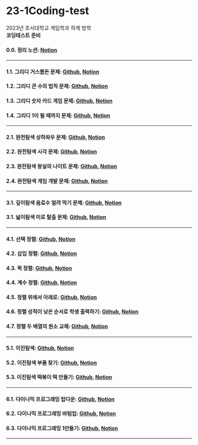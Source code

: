 # 23-1Coding-test
2023년 호서대학교 게임학과 하계 방학   
**코딩테스트 준비**
#### 0.0. 정리 노션: [Notion][0_link]
[0_link]: https://solar-plot-07f.notion.site/801690226d8b4a239baaa415b3449113?pvs=4 "코딩 테스트 준비 노션"
* * *
#### 1.1. 그리디 거스름돈 문제: [Github][1_link], [Notion][1_1_link]
[1_link]: https://github.com/hb2133/23-1Coding-test/blob/main/Greedy/Greedy.cpp "그리디 거스름돈 문제 코드"
[1_1_link]: https://solar-plot-07f.notion.site/1-_-129e367207494cae85aefe0873a51715?pvs=4 "그리디 거스름돈 문제 설명"

#### 1.2. 그리디 큰 수의 법칙 문제: [Github][2_link], [Notion][2_2_link]
[2_link]: https://github.com/hb2133/23-1Coding-test/blob/main/Greedy_2/Greedy_2.cpp "그리디 큰 수의 법칙 문제 코드"
[2_2_link]: https://solar-plot-07f.notion.site/2-_-d4094fe3f8bf48abb6e3309906be0e2a?pvs=4 "그리디 큰 수의 법칙 문제 설명"

#### 1.3. 그리디 숫자 카드 게임 문제: [Github][3_link], [Notion][3_3_link]
[3_link]: https://github.com/hb2133/23-1Coding-test/blob/main/Greedy_3/Greedy_3.cpp "그리디 숫자 카드 게임 문제 코드"
[3_3_link]: https://solar-plot-07f.notion.site/3-_-5f595991d9794375ad025180342fc838?pvs=4 "그리디 숫자 카드 게임 문제 설명"

#### 1.4. 그리디 1이 될 때까지 문제: [Github][4_link], [Notion][4_4_link]
[4_link]: https://github.com/hb2133/23-1Coding-test/blob/main/Greedy_4/Greedy_4.cpp "그리디 1이 될 때까지 문제 코드"
[4_4_link]: https://solar-plot-07f.notion.site/4-_1-0f4df1b3ebdb4f7eb1e24f5f7580b5aa?pvs=4 "그리디 1이 될 때까지 문제 설명"
* * *
#### 2.1. 완전탐색 상하좌우 문제: [Github][5_link], [Notion][5_5_link]
[5_link]: https://github.com/hb2133/23-1Coding-test/blob/main/%EC%83%81%ED%95%98%EC%A2%8C%EC%9A%B0/%EC%83%81%ED%95%98%EC%A2%8C%EC%9A%B0.cpp "상하좌우 문제 코드"
[5_5_link]: https://solar-plot-07f.notion.site/5-eafbe86b43f14bfc8473d3863d960805?pvs=4 "상하좌우 문제 설명"

#### 2.2. 완전탐색 시각 문제: [Github][6_link], [Notion][6_6_link]
[6_link]: https://github.com/hb2133/23-1Coding-test/blob/main/%EC%8B%9C%EA%B0%81/%EC%8B%9C%EA%B0%81.cpp "시각 문제 코드"
[6_6_link]: https://solar-plot-07f.notion.site/6-058b8597f3e1495ba920b6e6b7c75340?pvs=4 "시각 문제 설명"

#### 2.3. 완전탐색 왕실의 나이트 문제: [Github][7_link], [Notion][7_7_link]
[7_link]: https://github.com/hb2133/23-1Coding-test/blob/main/%EC%99%95%EC%8B%A4%EC%9D%98%20%EB%82%98%EC%9D%B4%ED%8A%B8/%EC%99%95%EC%8B%A4%EC%9D%98%EB%82%98%EC%9D%B4%ED%8A%B8.cpp "왕실의 나이트 문제 코드"
[7_7_link]: https://solar-plot-07f.notion.site/7-381d6e4ab11e46978e07a434a39399d3?pvs=4 "왕실의 나이트 문제 설명"

#### 2.4. 완전탐색 게임 개발 문제: [Github][8_link], [Notion][8_8_link]
[8_link]: https://github.com/hb2133/23-1Coding-test/blob/main/%EC%99%84%EC%A0%84%ED%83%90%EC%83%89_%EA%B2%8C%EC%9E%84%20%EA%B0%9C%EB%B0%9C/%EA%B2%8C%EC%9E%84%EA%B0%9C%EB%B0%9C.cpp "게임 개발 문제 코드"
[8_8_link]: https://solar-plot-07f.notion.site/8-_-d82e5650592b4f30815b9c5555eb6a23?pvs=4 "게임 개발 문제 설명"
* * *
#### 3.1. 깊이탐색 음료수 얼려 먹기 문제: [Github][9_link], [Notion][9_9_link]
[9_link]: https://github.com/hb2133/23-1Coding-test/blob/main/%EC%9D%8C%EB%A3%8C%EC%88%98%20%EC%96%BC%EB%A0%A4%20%EB%A8%B9%EA%B8%B0/%EC%9D%8C%EB%A3%8C%EC%88%98%20%EC%96%BC%EB%A0%A4%20%EB%A8%B9%EA%B8%B0.cpp "음료수 얼려 먹기 문제 코드"
[9_9_link]: https://solar-plot-07f.notion.site/9-DFS_-4cba9d5a1b5f426580049fefa807b04d?pvs=4 "음료수 얼려 먹기 문제 설명"

#### 3.1. 넓이탐색 미로 탈출 문제: [Github][10_link], [Notion][10_10_link]
[10_link]: https://github.com/hb2133/23-1Coding-test/blob/main/%EB%AF%B8%EB%A1%9C%20%ED%83%88%EC%B6%9C/%EB%AF%B8%EB%A1%9C%ED%83%88%EC%B6%9C.cpp "미로 탈출 문제 코드"
[10_10_link]: https://solar-plot-07f.notion.site/10-BFS_-6d8de667ded14f1889eaf34722bdf8b0?pvs=4 "미로 탈출 문제 설명"
* * *
#### 4.1. 선택 정렬: [Github][11_link], [Notion][11_11_link]
[11_link]: https://github.com/hb2133/23-1Coding-test/blob/main/%EC%84%A0%ED%83%9D%EC%A0%95%EB%A0%AC/selection_sort.cpp "선택 정렬 코드"
[11_11_link]: https://solar-plot-07f.notion.site/11-607158ae78264ac88f369a5c2ec09ae3?pvs=4 "선택 정렬 설명"

#### 4.2. 삽입 정렬: [Github][12_link], [Notion][12_12_link]
[12_link]: https://github.com/hb2133/23-1Coding-test/blob/main/%EC%82%BD%EC%9E%85%EC%A0%95%EB%A0%AC/insertion%20sort.cpp "삽입 정렬 코드"
[12_12_link]: https://solar-plot-07f.notion.site/11-607158ae78264ac88f369a5c2ec09ae3?pvs=4 "삽입 정렬 설명"

#### 4.3. 퀵 정렬: [Github][13_link], [Notion][13_13_link]
[13_link]: https://github.com/hb2133/23-1Coding-test/blob/main/%ED%80%B5%EC%A0%95%EB%A0%AC/quick_sort.cpp "퀵 정렬 코드"
[13_13_link]: https://solar-plot-07f.notion.site/11-607158ae78264ac88f369a5c2ec09ae3?pvs=4 "퀵 정렬 설명"

#### 4.4. 계수 정렬: [Github][14_link], [Notion][14_14_link]
[14_link]: https://github.com/hb2133/23-1Coding-test/blob/main/%EA%B3%84%EC%88%98%EC%A0%95%EB%A0%AC/counting_sort.cpp "계수 정렬 코드"
[14_14_link]: https://solar-plot-07f.notion.site/11-607158ae78264ac88f369a5c2ec09ae3?pvs=4 "계수 정렬 설명"

#### 4.5. 정렬 위에서 아래로: [Github][15_link], [Notion][15_15_link]
[15_link]: https://github.com/hb2133/23-1Coding-test/blob/main/%EC%84%A0%ED%83%9D%EC%A0%95%EB%A0%AC_%EC%9C%84%EC%97%90%EC%84%9C%20%EC%95%84%EB%9E%98%EB%A1%9C/%EC%9C%84%EC%97%90%EC%84%9C%20%EC%95%84%EB%9E%98%EB%A1%9C.cpp "위에서 아래로 문제 코드"
[15_15_link]: https://solar-plot-07f.notion.site/12-_-7a2f4c4a5e4145609b7fe9c34d79e383?pvs=4 "위에서 아래로 문제 설명"

#### 4.6. 정렬 성적이 낮은 순서로 학생 출력하기: [Github][16_link], [Notion][16_16_link]
[16_link]: https://github.com/hb2133/23-1Coding-test/blob/main/%EC%A0%95%EB%A0%AC_%EC%84%B1%EC%A0%81%EC%9D%B4%20%EB%82%AE%EC%9D%80%20%EC%88%9C%EC%84%9C%EB%A1%9C%20%ED%95%99%EC%83%9D%20%EC%B6%9C%EB%A0%A5%ED%95%98%EA%B8%B0/%EC%84%B1%EC%A0%81%EC%9D%B4%20%EB%82%AE%EC%9D%80%20%EC%88%9C%EC%84%9C%EB%A1%9C%20%ED%95%99%EC%83%9D%20%EC%B6%9C%EB%A0%A5%ED%95%98%EA%B8%B0.cpp "성적이 낮은 순서로 학생 출력하기 문제 코드"
[16_16_link]: https://solar-plot-07f.notion.site/12-_-05932dbbf0a6425f980a326c754f0732?pvs=4 "성적이 낮은 순서로 학생 출력하기 문제 설명"

#### 4.7. 정렬 두 배열의 원소 교체: [Github][17_link], [Notion][17_17_link]
[17_link]: https://github.com/hb2133/23-1Coding-test/blob/main/%EC%A0%95%EB%A0%AC_%EB%91%90%20%EB%B0%B0%EC%97%B4%EC%9D%98%20%EC%9B%90%EC%86%8C%20%EA%B5%90%EC%B2%B4/%EB%91%90%20%EB%B0%B0%EC%97%B4%EC%9D%98%20%EC%9B%90%EC%86%8C%20%EA%B5%90%EC%B2%B4.cpp "두 배열의 원소 교체 문제 코드"
[17_17_link]: https://solar-plot-07f.notion.site/14-c3fc7f04f951419e9c2180d737b83dce?pvs=4 "두 배열의 원소 교체 문제 설명"
* * *
#### 5.1. 이진탐색: [Github][18_link], [Notion][18_18_link]
[18_link]: https://github.com/hb2133/23-1Coding-test/blob/main/%EC%9D%B4%EC%A7%84%ED%83%90%EC%83%89/%EC%9D%B4%EC%A7%84%ED%83%90%EC%83%89.cpp "이진탐색 코드"
[18_18_link]: https://solar-plot-07f.notion.site/15-c0e6b759364e42238703890f621dc421?pvs=4 "이진탐색 설명"

#### 5.2. 이진탐색 부품 찾기: [Github][19_link], [Notion][19_19_link]
[19_link]: https://github.com/hb2133/23-1Coding-test/blob/main/%EB%B6%80%ED%92%88%20%EC%B0%BE%EA%B8%B0/%EB%B6%80%ED%92%88%EC%B0%BE%EA%B8%B0.cpp "부품 찾기 문제 코드"
[19_19_link]: https://solar-plot-07f.notion.site/16-_-f96a5c9b1a744bd88ddc950102117dd9?pvs=4 "부품 찾기 문제 설명"

#### 5.3. 이진탐색 떡볶이 떡 만들기: [Github][20_link], [Notion][20_20_link]
[20_link]: https://github.com/hb2133/23-1Coding-test/commit/d069cdfaeb903ad83efbb4080f260c598a74bfb1 "떡볶이 떡 만들기 문제 코드"
[20_20_link]: https://solar-plot-07f.notion.site/17-_-15247a41e56f4cd2911e1df0d9c7348c?pvs=4 "떡볶이 떡 만들기 문제 설명"
* * *
#### 6.1. 다이나믹 프로그래밍 탑다운: [Github][21_link], [Notion][21_21_link]
[21_link]: https://github.com/hb2133/23-1Coding-test/blob/main/%EB%8B%A4%EC%9D%B4%EB%82%98%EB%AF%B9%ED%94%84%EB%A1%9C%EA%B7%B8%EB%9E%98%EB%B0%8D_%ED%83%91%EB%8B%A4%EC%9A%B4/%EB%8B%A4%EC%9D%B4%EB%82%98%EB%AF%B9%ED%94%84%EB%A1%9C%EA%B7%B8%EB%9E%98%EB%B0%8D_%ED%83%91%EB%8B%A4%EC%9A%B4.cpp "다이나믹 프로그래밍 탑다운 코드"
[21_21_link]: https://solar-plot-07f.notion.site/18-4cb4d06e894b41d1865f2a6748d26d17?pvs=4 "다이나믹 프로그래밍 설명"

#### 6.2. 다이나믹 프로그래밍 바텀업: [Github][22_link], [Notion][22_22_link]
[22_link]: https://github.com/hb2133/23-1Coding-test/blob/main/%EB%8B%A4%EC%9D%B4%EB%82%98%EB%AF%B9%ED%94%84%EB%A1%9C%EA%B7%B8%EB%9E%98%EB%B0%8D_%EB%B0%94%ED%85%80%EC%97%85/%EB%8B%A4%EC%9D%B4%EB%82%98%EB%AF%B9%ED%94%84%EB%A1%9C%EA%B7%B8%EB%9E%98%EB%B0%8D_%EB%B0%94%ED%85%80%EC%97%85.cpp "다이나믹 프로그래밍 바텀업 코드"
[22_22_link]: https://solar-plot-07f.notion.site/18-4cb4d06e894b41d1865f2a6748d26d17?pvs=4 "다이나믹 프로그래 설명"

#### 6.3. 다이나믹 프로그래밍 1만들기: [Github][23_link], [Notion][23_23_link]
[23_link]: https://github.com/hb2133/23-1Coding-test/blob/main/%EB%8B%A4%EC%9D%B4%EB%82%98%EB%AF%B9%ED%94%84%EB%A1%9C%EA%B7%B8%EB%9E%98%EB%B0%8D_1%EB%A7%8C%EB%93%A4%EA%B8%B0/%EB%8B%A4%EC%9D%B4%EB%82%98%EB%AF%B9%ED%94%84%EB%A1%9C%EA%B7%B8%EB%9E%98%EB%B0%8D_1%EB%A7%8C%EB%93%A4%EA%B8%B0.cpp "다이나믹 프로그래밍 1만들기 문제 코드"
[23_23_link]: https://solar-plot-07f.notion.site/17-DP_1-3137f49e1e9e45b6b251a655de60bfa0?pvs=4 "다이나믹 프로그래밍 1만들기 문제 설명"
* * *
